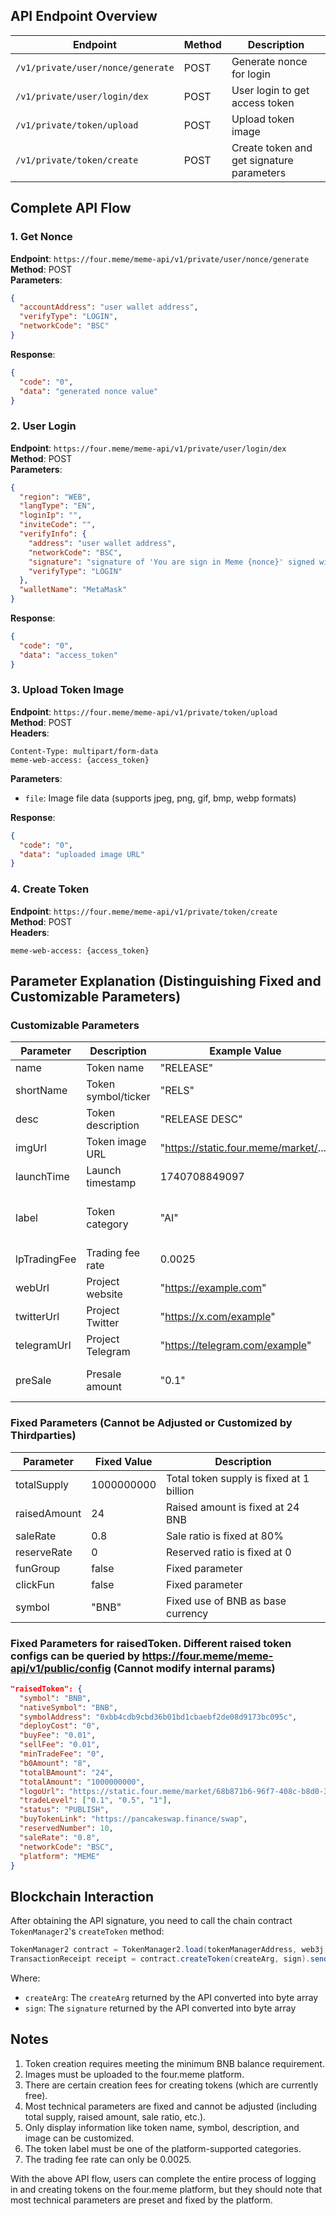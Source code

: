 ## API Endpoint Overview

| Endpoint | Method | Description |
|----------|--------|-------------|
| `/v1/private/user/nonce/generate` | POST | Generate nonce for login |
| `/v1/private/user/login/dex` | POST | User login to get access token |
| `/v1/private/token/upload` | POST | Upload token image |
| `/v1/private/token/create` | POST | Create token and get signature parameters |

## Complete API Flow

### 1. Get Nonce
**Endpoint**: `https://four.meme/meme-api/v1/private/user/nonce/generate`  
**Method**: POST  
**Parameters**:
```json
{
  "accountAddress": "user wallet address",
  "verifyType": "LOGIN",
  "networkCode": "BSC"
}
```
**Response**:
```json
{
  "code": "0",
  "data": "generated nonce value"
}
```

### 2. User Login
**Endpoint**: `https://four.meme/meme-api/v1/private/user/login/dex`  
**Method**: POST  
**Parameters**:
```json
{
  "region": "WEB",
  "langType": "EN",
  "loginIp": "",
  "inviteCode": "",
  "verifyInfo": {
    "address": "user wallet address",
    "networkCode": "BSC",
    "signature": "signature of 'You are sign in Meme {nonce}' signed with private key",
    "verifyType": "LOGIN"
  },
  "walletName": "MetaMask"
}
```
**Response**:
```json
{
  "code": "0",
  "data": "access_token"
}
```

### 3. Upload Token Image
**Endpoint**: `https://four.meme/meme-api/v1/private/token/upload`  
**Method**: POST  
**Headers**:
```
Content-Type: multipart/form-data
meme-web-access: {access_token}
```
**Parameters**:
- `file`: Image file data (supports jpeg, png, gif, bmp, webp formats)

**Response**:
```json
{
  "code": "0",
  "data": "uploaded image URL"
}
```

### 4. Create Token
**Endpoint**: `https://four.meme/meme-api/v1/private/token/create`  
**Method**: POST  
**Headers**:
```
meme-web-access: {access_token}
```

## Parameter Explanation (Distinguishing Fixed and Customizable Parameters)

### Customizable Parameters

| Parameter | Description | Example Value | Limitations |
|-----------|-------------|---------------|-------------|
| name | Token name | "RELEASE" | Customizable |
| shortName | Token symbol/ticker | "RELS" | Customizable |
| desc | Token description | "RELEASE DESC" | Customizable |
| imgUrl | Token image URL | "https://static.four.meme/market/..." | Must be uploaded to the platform |
| launchTime | Launch timestamp | 1740708849097 | Customizable |
| label | Token category | "AI" | Must be one of the platform-supported categories: Meme/AI/Defi/Games/Infra/De-Sci/Social/Depin/Charity/Others |
| lpTradingFee | Trading fee rate | 0.0025 | Fixed as 0.0025 |
| webUrl | Project website | "https://example.com" | Customizable |
| twitterUrl | Project Twitter | "https://x.com/example" | Customizable |
| telegramUrl | Project Telegram | "https://telegram.com/example" | Customizable |
| preSale | Presale amount | "0.1" | Pre-purchased BNB amount by the creator; "0" if not purchased |

### Fixed Parameters (Cannot be Adjusted or Customized by Thirdparties)

| Parameter | Fixed Value | Description |
|-----------|-------------|-------------|
| totalSupply | 1000000000 | Total token supply is fixed at 1 billion |
| raisedAmount | 24 | Raised amount is fixed at 24 BNB |
| saleRate | 0.8 | Sale ratio is fixed at 80% |
| reserveRate | 0 | Reserved ratio is fixed at 0 |
| funGroup | false | Fixed parameter |
| clickFun | false | Fixed parameter |
| symbol | "BNB" | Fixed use of BNB as base currency |

### Fixed Parameters for raisedToken. Different raised token configs can be queried by https://four.meme/meme-api/v1/public/config (Cannot modify internal params)

```json
"raisedToken": {
  "symbol": "BNB",
  "nativeSymbol": "BNB",
  "symbolAddress": "0xbb4cdb9cbd36b01bd1cbaebf2de08d9173bc095c",
  "deployCost": "0",
  "buyFee": "0.01",
  "sellFee": "0.01",
  "minTradeFee": "0",
  "b0Amount": "8",
  "totalBAmount": "24",
  "totalAmount": "1000000000",
  "logoUrl": "https://static.four.meme/market/68b871b6-96f7-408c-b8d0-388d804b34275092658264263839640.png",
  "tradeLevel": ["0.1", "0.5", "1"],
  "status": "PUBLISH",
  "buyTokenLink": "https://pancakeswap.finance/swap",
  "reservedNumber": 10,
  "saleRate": "0.8",
  "networkCode": "BSC",
  "platform": "MEME"
}
```

## Blockchain Interaction

After obtaining the API signature, you need to call the chain contract `TokenManager2`'s `createToken` method:

```java
TokenManager2 contract = TokenManager2.load(tokenManagerAddress, web3j, credentials, gasProvider);
TransactionReceipt receipt = contract.createToken(createArg, sign).send();
```

Where:
- `createArg`: The `createArg` returned by the API converted into byte array
- `sign`: The `signature` returned by the API converted into byte array

## Notes

1. Token creation requires meeting the minimum BNB balance requirement.
2. Images must be uploaded to the four.meme platform.
3. There are certain creation fees for creating tokens (which are currently free).
4. Most technical parameters are fixed and cannot be adjusted (including total supply, raised amount, sale ratio, etc.).
5. Only display information like token name, symbol, description, and image can be customized.
6. The token label must be one of the platform-supported categories.
7. The trading fee rate can only be 0.0025. 

With the above API flow, users can complete the entire process of logging in and creating tokens on the four.meme platform, but they should note that most technical parameters are preset and fixed by the platform.
